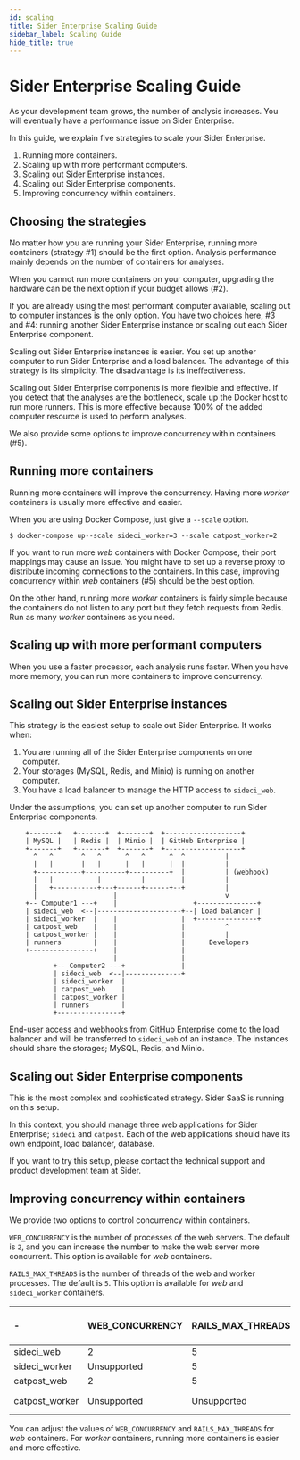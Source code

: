 ```yaml
---
id: scaling
title: Sider Enterprise Scaling Guide
sidebar_label: Scaling Guide
hide_title: true
---
```


# Sider Enterprise Scaling Guide

As your development team grows, the number of analysis increases.
You will eventually have a performance issue on Sider Enterprise.

In this guide, we explain five strategies to scale your Sider Enterprise.

1. Running more containers.
2. Scaling up with more performant computers.
3. Scaling out Sider Enterprise instances.
4. Scaling out Sider Enterprise components.
5. Improving concurrency within containers.

## Choosing the strategies

No matter how you are running your Sider Enterprise, running more containers (strategy #1) should be the first option. Analysis performance mainly depends on the number of containers for analyses.

When you cannot run more containers on your computer, upgrading the hardware can be the next option if your budget allows (#2).

If you are already using the most performant computer available, scaling out to computer instances is the only option. You have two choices here, #3 and #4: running another Sider Enterprise instance or scaling out each Sider Enterprise component.

Scaling out Sider Enterprise instances is easier. You set up another computer to run Sider Enterprise and a load balancer. The advantage of this strategy is its simplicity. The disadvantage is its ineffectiveness.

Scaling out Sider Enterprise components is more flexible and effective. If you detect that the analyses are the bottleneck, scale up the Docker host to run more runners. This is more effective because 100% of the added computer resource is used to perform analyses.

We also provide some options to improve concurrency within containers (#5).

## Running more containers

Running more containers will improve the concurrency. Having more _worker_ containers is usually more effective and easier.

When you are using Docker Compose, just give a `--scale` option.

```
$ docker-compose up--scale sideci_worker=3 --scale catpost_worker=2
```

If you want to run more _web_ containers with Docker Compose, their port mappings may cause an issue. You might have to set up a reverse proxy to distribute incoming connections to the containers. In this case, improving concurrency within _web_ containers (#5) should be the best option.

On the other hand, running more _worker_ containers is fairly simple because the containers do not listen to any port but they fetch requests from Redis. Run as many _worker_ containers as you need.

## Scaling up with more performant computers

When you use a faster processor, each analysis runs faster. When you have more memory, you can run more containers to improve concurrency.

## Scaling out Sider Enterprise instances

This strategy is the easiest setup to scale out Sider Enterprise. It works when:

1. You are running all of the Sider Enterprise components on one computer.
2. Your storages (MySQL, Redis, and Minio) is running on another computer.
3. You have a load balancer to manage the HTTP access to `sideci_web`.

Under the assumptions, you can set up another computer to run Sider Enterprise components.

```
    +-------+   +-------+  +-------+  +-------------------+
    | MySQL |   | Redis |  | Minio |  | GitHub Enterprise |
    +-------+   +-------+  +-------+  +-------------------+
      ^   ^       ^   ^      ^   ^      ^  ^          |
      |   |       |   |      |   |      |  |          |
      +-----------+----------+----------+  |          | (webhook)
      |   |           |          |         |          |
      |   +-----------+---+------+------+--+          |
      |                   |                           v
    +-- Computer1 ---+    |                   +---------------+
    | sideci_web  <--|---------------------+--| Load balancer |
    | sideci_worker  |    |                |  +---------------+
    | catpost_web    |    |                |          ^
    | catpost_worker |    |                |          |
    | runners        |    |                |      Developers
    +----------------+    |                |
                          |                |
           +-- Computer2 ---+              |
           | sideci_web  <--|--------------+
           | sideci_worker  |
           | catpost_web    |
           | catpost_worker |
           | runners        |
           +----------------+
```

End-user access and webhooks from GitHub Enterprise come to the load balancer and will be transferred to `sideci_web` of an instance. The instances should share the storages; MySQL, Redis, and Minio.

## Scaling out Sider Enterprise components

This is the most complex and sophisticated strategy. Sider SaaS is running on this setup.

In this context, you should manage three web applications for Sider Enterprise; `sideci` and `catpost`.
Each of the web applications should have its own endpoint, load balancer, database.

If you want to try this setup, please contact the technical support and product development team at Sider.

## Improving concurrency within containers

We provide two options to control concurrency within containers.

`WEB_CONCURRENCY` is the number of processes of the web servers. The default is `2`, and you can increase the number to make the web server more concurrent. This option is available for _web_ containers.

`RAILS_MAX_THREADS` is the number of threads of the web and worker processes. The default is `5`. This option is available for _web_ and `sideci_worker` containers.

| -              | WEB_CONCURRENCY | RAILS_MAX_THREADS | Default Concurrency in Container |
| :------------- | :-------------- | :---------------- | :------------------------------- |
| sideci_web     | 2               | 5                 | 10                               |
| sideci_worker  | Unsupported     | 5                 | 5                                |
| catpost_web    | 2               | 5                 | 10                               |
| catpost_worker | Unsupported     | Unsupported       | 1 (non-configurable)             |

You can adjust the values of `WEB_CONCURRENCY` and `RAILS_MAX_THREADS` for _web_ containers. For _worker_ containers, running more containers is easier and more effective.

